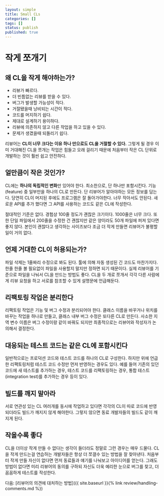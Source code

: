 ```yaml
---
layout: simple
title: Small CLs
categories: []
tags: []
status: publish
published: true
---
```


# 작게 쪼개기

## 왜 CL을 작게 해야하는가?
- 리뷰가 빠르다.
- 더 빈틈없는 리뷰를 받을 수 있다.
- 버그가 발생할 가능성이 적다.
- 거절됐을때 낭비되는 시간이 적다.
- 코드를 머지하기 쉽다.
- 제대로 설계하기 용이하다.
- 리뷰에 의존하지 않고 다른 작업을 하고 있을 수 있다.
- 문제가 생겼을때 되돌리기 쉽다.

리뷰어는 **CL이 너무 크다는 이유 하나 만으로도 CL을 거절할 수 있다.** 그렇게 될 경우 이미 거대해진 CL을 쪼개는 작업은 힘들고 오래 걸리기 때문에 처음부터 작은 CL 단위로 개발하는 것이 훨씬 쉽고 안전하다.

## 얼만큼이 작은 것인가?
CL에는 **하나의 독립적인 변화**만 있어야 한다. 최소한으로, 단 하나만 포함시킨다. 기능(feature) 중 일부만을 하나의 CL로 만든다. 단 리뷰어가 알아야하는 모든 정보를 담는다. 당연히 CL이 머지된 후에도 프로그램은 잘 돌아가야한다. 너무 작아서도 안된다. 새로운 API를 추가 했다면 그 API를 사용하는 코드도 같은 CL에 작성한다. 

절대적인 기준은 없다. 경험상 100줄 정도가 괜찮은 크기이다. 1000줄은 너무 크다. 또한 단일 파일에서 200줄을 수정한 건 괜찮지만 같은 양이라도 50개 파일에 퍼져 있다면 좋지 않다. 본인이 괜찮다고 생각하는 사이즈보다 조금 더 작게 만들면 리뷰어가 불평할 일이 거의 없다.

## 언제 거대한 CL이 허용되는가?
파일 삭제는 1줄짜리 수정으로 봐도 된다. 툴에 의해 자동 생성된 긴 코드도 마찬가지다. 한줄 한줄 볼 필요없이 파일을 사용할지 말지만 정하면 되기 때문이다. 실제 리뷰어를 기준으로 파일을 나눠서 CL을 만드는 방법도 좋다. CL을 두 개로 쪼개서 각각 다른 사람에게 리뷰 요청을 하고 서로를 참조할 수 있게 설명문에 언급해둔다. 

## 리팩토링 작업은 분리한다
리팩토링 작업은 기능 및 버그 수정과 분리되어야 한다. 클래스 이름을 바꾸거나 위치를 바꾸는 작업을 하나로 만들고, 클래스 내부 버그 수정은 또다른 CL로 만든다. 사소한 지역 변수 이름은 버그 수정이랑 같이 바꿔도 되지만 최종적으로는 리뷰어와 작성자가 논의해서 결정한다.

## 대응되는 테스트 코드는 같은 CL에 포함시킨다
일반적으로는 프로덕션 코드와 테스트 코드를 하나의 CL로 구성한다. 하지만 위에 언급한 리팩토링처럼 테스트 코드 수정만 먼저 반영하는 경우도 있다. 예를 들어 기존의 있던 코드에 새 테스트를 추가하는 경우, 테스트 코드를 리팩토링하는 경우, 통합 테스트(integration test)를 추가하는 경우 등이 있다.

## 빌드를 깨지 말아라
서로 연관성 있는 CL 여러개를 동시에 작업하고 있다면 각각의 CL이 따로 코드에 반영되더라도 빌드가 깨지지 않게 해야한다. 그렇지 않으면 동료 개발자들의 빌드도 같이 깨지게 된다. 

## 작을수록 좋다
CL을 더이상 작게 만들 수 없다는 생각이 들더라도 정말로 그런 경우는 매우 드물다. CL을 작게 만드는걸 연습하는 개발자들은 항상 더 쪼갤수 있는 방법을 잘 찾아낸다. 처음부터 작게 만들 자신이 없다면 먼저 동료들과 얘기를 나눠보고 아이디어를 얻는다. 그래도 방법이 없다면 미리 리뷰어의 동의를 구하되 자신도 더욱 예리한 눈으로 버그를 찾고, 더 꼼꼼하게 테스트를 작성한다.

다음: [리뷰어의 의견에 대처하는 방법]({{ site.baseurl }}{% link review/handling-comments.md %})
